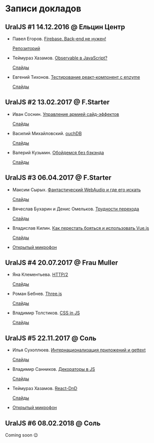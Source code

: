 # Записи докладов

## UralJS #1 14.12.2016 @ Ельцин Центр 

- Павел Егоров. [Firebase. Back-end не нужен!](https://www.youtube.com/watch?v=tVO_kdKMufo&list=PLVxsRDo37_Zc42OJkyeKzqxR6gda70B0C)

  [Репозиторий](https://github.com/xoposhiy/firebase-course)

- Теймураз Хазамов. [Observable в JavaScript?](https://www.youtube.com/watch?v=-Nx7EdE6qaI&list=PLVxsRDo37_Zc42OJkyeKzqxR6gda70B0C&index=2)

  [Слайды](http://slides.com/t1mmaas/observable/)

- Евгений Тихонов. [Тестирование реакт-компонент с enzyme](https://www.youtube.com/watch?v=w1AGie9yHsg&list=PLVxsRDo37_Zc42OJkyeKzqxR6gda70B0C&index=3)

  [Слайды](https://yadi.sk/d/NaFX7Fg8342VT9)

## UralJS #2 13.02.2017 @ F.Starter

- Иван Соснин. [Управление армией сайд-эффектов](https://www.youtube.com/watch?v=UFr7eA7Hx0Y&index=1&list=PLVxsRDo37_ZfqxewKTTSYwpeUarJMmIql)

  [Слайды](http://slides.com/vansosnin/saga/)

- Василий Михайловский. [ouchDB](https://www.youtube.com/watch?v=NoGq1V1DYc4&index=2&list=PLVxsRDo37_ZfqxewKTTSYwpeUarJMmIql)

  [Слайды](https://pouchdb.ru/2017-02/)

- Валерий Кузьмин. [Обойдемся без бэкэнда](https://www.youtube.com/watch?v=JrLv1UY2NLE&index=3&list=PLVxsRDo37_ZfqxewKTTSYwpeUarJMmIql)

  [Слайды](http://slides.com/malcoriel/sls-at-uraljs/)

## UralJS #3 06.04.2017 @ F.Starter

- Максим Сырых. [Фантастический WebAudio и где его искать](https://www.youtube.com/watch?v=EXX5HmD_5lU&list=PLVxsRDo37_Zdda1PEmbGomFbisl9O3vU1&index=1)

  [Слайды](https://slogger.github.io/webaudio-uraljs/)

- Вячеслав Бухарин и Денис Омельков. [Трудности перехода](https://www.youtube.com/watch?v=O-GBvIrKEA0&list=PLVxsRDo37_Zdda1PEmbGomFbisl9O3vU1&index=2)

  [Слайды](http://slides.com/denisomelkov/deck/)

- Владислав Килин. [Как перестать бояться и использовать Vue.js](https://www.youtube.com/watch?v=r45EorOK7MA&list=PLVxsRDo37_Zdda1PEmbGomFbisl9O3vU1&index=3)

  [Слайды](https://drive.google.com/file/d/0B5Ws8A4Wj25DZUFad2ZFUHV4RWM/view?usp=sharing)

- [Открытый микрофон](https://www.youtube.com/watch?v=0JOsoNzi6KY&list=PLVxsRDo37_Zdda1PEmbGomFbisl9O3vU1&index=4)

## UralJS #4 20.07.2017 @ Frau Muller

- Яна Клементьева. [HTTP/2](https://www.youtube.com/watch?v=wGcS9GokCXA)

  [Слайды](https://docs.google.com/presentation/d/1D-rCIKVMApaP3j27p6B4KIvsCDKpsVsIHX_T7dhWm1k/edit)

- Роман Бебнев. [Three.js](https://www.youtube.com/watch?v=NuMPWmS9P6Y)

  [Слайды](http://slides.com/romanbebnev/deck/fullscreen#/)

- Владимир Толстиков. [CSS in JS](https://www.youtube.com/watch?v=5HI7g3k0Ues)

  [Слайды](https://original001.github.io/reveal.js/)

## UralJS #5 22.11.2017 @ Соль

- Илья Сухоплюев. [Интернационализация приложений и gettext​](https://www.youtube.com/watch?v=UIUXbzk273s)

  [Слайды](https://docs.google.com/presentation/d/1eZlUdFqDwNtLSDDY2ksaSDYYDCh7UkRh_qcvedow2hI/edit)

- Владимир Санников. [Декораторы в JS](https://www.youtube.com/watch?v=qRlMzRcToNE)

  [Слайды](http://slides.com/vhaldemario/jsdecorators#/)

- Теймураз Хазамов. [React-DnD](https://www.youtube.com/watch?v=amhSyi_NQ4s)

  [Слайды](https://slides.com/t1mmaas/react-dnd/)

- [Открытый микрофон](https://www.youtube.com/watch?v=dz4I39TrvGs)

## UralJS #6 08.02.2018 @ Соль

Coming soon :wink:
